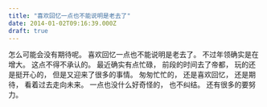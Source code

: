 ```yaml
---
title: "喜欢回忆一点也不能说明是老去了"
date: 2014-01-02T09:16:39.000Z
draft: true
---
```

怎么可能会没有期待呢。
喜欢回忆一点也不能说明是老去了。
不过年领确实是在增大。
这点不得不承认的。
最近确实有点忙碌，
前段的时间去了帝都，
玩的还是挺开心的，
但是又迎来了很多的事情。
匆匆忙忙的，
还是喜欢回忆，
还是期待，
看着过去走向未来。
一点也没什么好奇怪的，
也不纠结。
还有很多的要努力。
